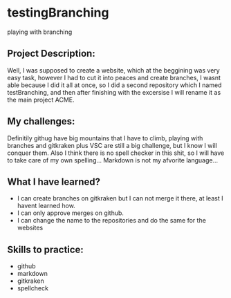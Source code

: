 # testingBranching
playing with branching

## Project Description:
Well, I was supposed to create a website, which at the beggining was very easy task, however I had to cut it into peaces and create branches, I wasnt able because I did it all at once, so I did a second repository which I named testBranching, and then after finishing with the excersise I will rename it as the main project ACME.

## My challenges:
Definitily githug have big mountains that I have to climb, playing with branches and gitkraken plus VSC are still a big challenge, but I know I will conquer them.
Also I think there is no spell checker in this shit, so I will have to take care of my own spelling...
Markdown is not my afvorite language...

## What I have learned?
* I can create branches on gitkraken but I can not merge it there, at least I havent learned how.
* I can only approve merges on github.
* I can change the name to the repositories and do the same for the websites

## Skills to practice:
* github
* markdown
* gitkraken
* spellcheck
